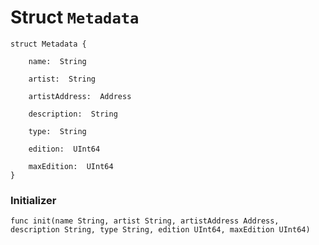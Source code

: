# Struct `Metadata`

```cadence
struct Metadata {

    name:  String

    artist:  String

    artistAddress:  Address

    description:  String

    type:  String

    edition:  UInt64

    maxEdition:  UInt64
}
```


### Initializer

```cadence
func init(name String, artist String, artistAddress Address, description String, type String, edition UInt64, maxEdition UInt64)
```


